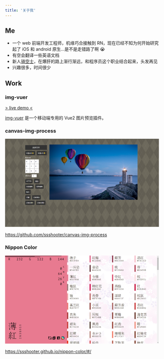 ```yaml
---
title: '关于我'
---
```


## Me

- 一个 web 前端开发工程师，机缘巧合接触到
  RN，现在已经不知为何开始研究起了 iOS 和 android
  原生...是不是走错路了啊 😭
- 有空会翻译一些英语文档
- 新人[骑空士](http://game.granbluefantasy.jp/)，在爆肝的路上渐行渐远，和程序员这个职业结合起来，头发再见
- 兴趣很多，时间很少

## Work

### img-vuer

[> live demo <](https://ssshooter.github.io/img-vuer/index.html)

[img-vuer](https://github.com/ssshooter/img-vuer) 是一个移动端专用的 Vue2 图片预览插件。

### canvas-img-process

![canvas-img-process](canvas-img-process.png)

https://github.com/ssshooter/canvas-img-process

### Nippon Color

![nippon color](nippon-color.png)

https://ssshooter.github.io/nippon-color/#/
